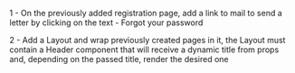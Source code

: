1 - On the previously added registration page, add a link to mail to send a letter by clicking on the text - Forgot your password

2 - Add a Layout and wrap previously created pages in it, the Layout must contain a Header component that will receive a dynamic title from props and, depending on the passed title, render the desired one
